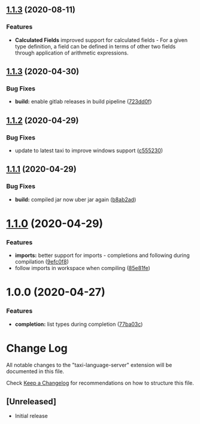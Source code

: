 ## [1.1.3](https://gitlab.com/taxi-lang/language-server/compare/v1.1.10...v1.1.11) (2020-08-11)

### Features

* **Calculated Fields** improved support for calculated fields - For a given type definition, a field can be defined in terms of other two fields through application of arithmetic expressions.

## [1.1.3](https://gitlab.com/taxi-lang/language-server/compare/v1.1.2...v1.1.3) (2020-04-30)


### Bug Fixes

* **build:** enable gitlab releases in build pipeline ([723dd0f](https://gitlab.com/taxi-lang/language-server/commit/723dd0f93a402ea99483ad3b01dc5c872b343fd9))

## [1.1.2](https://gitlab.com/taxi-lang/language-server/compare/v1.1.1...v1.1.2) (2020-04-29)


### Bug Fixes

* update to latest taxi to improve windows support ([c555230](https://gitlab.com/taxi-lang/language-server/commit/c5552302148b82072d7bf998b9f8070fdb3a1ccf))

## [1.1.1](https://gitlab.com/taxi-lang/language-server/compare/v1.1.0...v1.1.1) (2020-04-29)


### Bug Fixes

* **build:** compiled jar now uber jar again ([b8ab2ad](https://gitlab.com/taxi-lang/language-server/commit/b8ab2ad3f0c00578ca9da0bbd395cd5fbe6add02))

# [1.1.0](https://gitlab.com/taxi-lang/language-server/compare/v1.0.0...v1.1.0) (2020-04-29)


### Features

* **imports:** better support for imports - completions and following during compilation ([9efc0f8](https://gitlab.com/taxi-lang/language-server/commit/9efc0f8d406e3d9d9a5dbc7fa9beaaa8ffe5e539))
* follow imports in workspace when compiling ([85e81fe](https://gitlab.com/taxi-lang/language-server/commit/85e81fe5255db4923eba303034db81a5f0d4cf49))

# 1.0.0 (2020-04-27)


### Features

* **completion:** list types during completion ([77ba03c](https://gitlab.com/taxi-lang/language-server/commit/77ba03c280c7bef24ac77db3012e386caab6b584))

# Change Log

All notable changes to the "taxi-language-server" extension will be documented in this file.

Check [Keep a Changelog](http://keepachangelog.com/) for recommendations on how to structure this file.

## [Unreleased]

- Initial release
